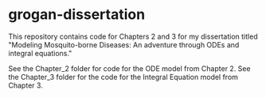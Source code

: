 # grogan-dissertation

This repository contains code for Chapters 2 and 3 for my dissertation titled "Modeling Mosquito-borne Diseases: An adventure through ODEs and integral equations."

See the Chapter_2 folder for code for the ODE model from Chapter 2.
See the Chapter_3 folder for the code for the Integral Equation model from Chapter 3. 
